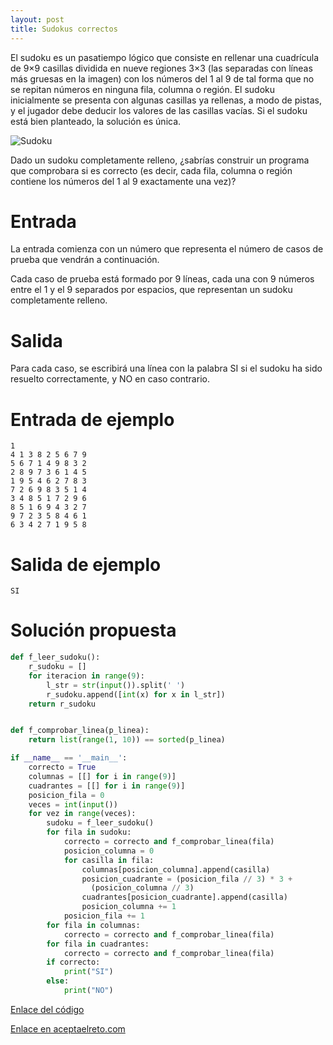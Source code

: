 ```yaml
---
layout: post
title: Sudokus correctos
---
```


El sudoku es un pasatiempo lógico que consiste en rellenar una cuadrícula de 9×9 casillas dividida en nueve regiones 3×3 (las separadas con líneas más gruesas en la imagen) con los números del 1 al 9 de tal forma que no se repitan números en ninguna fila, columna o región. El sudoku inicialmente se presenta con algunas casillas ya rellenas, a modo de pistas, y el jugador debe deducir los valores de las casillas vacías. Si el sudoku está bien planteado, la solución es única.

![Sudoku](https://www.aceptaelreto.com/pub/problems/v003/45/st/statements/images/sudoku.jpg)

Dado un sudoku completamente relleno, ¿sabrías construir un programa que comprobara si es correcto (es decir, cada fila, columna o región contiene los números del 1 al 9 exactamente una vez)?

# Entrada

La entrada comienza con un número que representa el número de casos de prueba que vendrán a continuación.

Cada caso de prueba está formado por 9 líneas, cada una con 9 números entre el 1 y el 9 separados por espacios, que representan un sudoku completamente relleno.

# Salida

Para cada caso, se escribirá una línea con la palabra SI si el sudoku ha sido resuelto correctamente, y NO en caso contrario.

# Entrada de ejemplo

```
1
4 1 3 8 2 5 6 7 9
5 6 7 1 4 9 8 3 2
2 8 9 7 3 6 1 4 5
1 9 5 4 6 2 7 8 3
7 2 6 9 8 3 5 1 4
3 4 8 5 1 7 2 9 6
8 5 1 6 9 4 3 2 7
9 7 2 3 5 8 4 6 1
6 3 4 2 7 1 9 5 8
```

# Salida de ejemplo

```
SI
```
# Solución propuesta

``` python
def f_leer_sudoku():
    r_sudoku = []
    for iteracion in range(9):
        l_str = str(input()).split(' ')
        r_sudoku.append([int(x) for x in l_str])
    return r_sudoku


def f_comprobar_linea(p_linea):
    return list(range(1, 10)) == sorted(p_linea)

if __name__ == '__main__':
    correcto = True
    columnas = [[] for i in range(9)]
    cuadrantes = [[] for i in range(9)]
    posicion_fila = 0
    veces = int(input())
    for vez in range(veces):
        sudoku = f_leer_sudoku()
        for fila in sudoku:
            correcto = correcto and f_comprobar_linea(fila)
            posicion_columna = 0
            for casilla in fila:
                columnas[posicion_columna].append(casilla)
                posicion_cuadrante = (posicion_fila // 3) * 3 +
                  (posicion_columna // 3)
                cuadrantes[posicion_cuadrante].append(casilla)
                posicion_columna += 1
            posicion_fila += 1
        for fila in columnas:
            correcto = correcto and f_comprobar_linea(fila)
        for fila in cuadrantes:
            correcto = correcto and f_comprobar_linea(fila)
        if correcto:
            print("SI")
        else:
            print("NO")
```


[Enlace del código](https://github.com/israelem/aceptaelreto/blob/master/codes/2017-06-05-sudokus_correctos.py)

[Enlace en aceptaelreto.com](https://www.aceptaelreto.com/problem/statement.php?id=345&potw=1)
